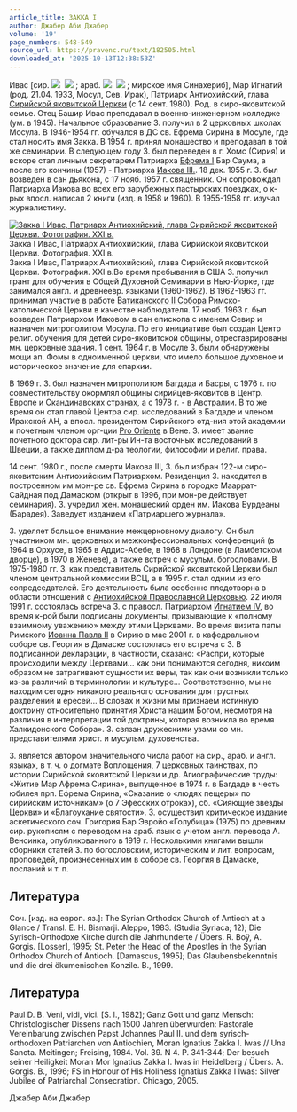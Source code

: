 ```yaml
---
article_title: ЗАККА I
author: Джабер Аби Джабер
volume: '19'
page_numbers: 548-549
source_url: https://pravenc.ru/text/182505.html
downloaded_at: '2025-10-13T12:38:53Z'
---
```


Ивас [сир. ![](https://pravenc.ru/char/26094/zx40Ox5cx5cs/image.png)  ![](https://pravenc.ru/char/26094/x5d_P/image.png) ; араб. ![](https://pravenc.ru/char/26272/xxAxccxcexa7/image.png)  ![](https://pravenc.ru/char/26272/xd3xb7k/image.png) ; мирское имя Синахериб], Мар Игнатий (род. 21.04. 1933, Мосул, Сев. Ирак), Патриарх Антиохийский, глава [Сирийской яковитской Церкви](<https://pravenc.ru/text/Сирийская яковитская Церквь.html>) (с 14 сент. 1980). Род. в сиро-яковитской семье. Отец Башир Ивас преподавал в военно-инженерном колледже (ум. в 1945). Начальное образование З. получил в 2 церковных школах Мосула. В 1946-1954 гг. обучался в ДС св. Ефрема Сирина в Мосуле, где стал носить имя Закка. В 1954 г. принял монашество и преподавал в той же семинарии. В следующем году З. был переведен в г. Хомс (Сирия) и вскоре стал личным секретарем Патриарха [Ефрема I](<https://pravenc.ru/text/Ефрема I.html>) Бар Саума, а после его кончины (1957) - Патриарха [Иакова III.](<https://pravenc.ru/text/Иакова III .html>). 18 дек. 1955 г. З. был возведен в сан дьякона, с 17 нояб. 1957 г. священник. Он сопровождал Патриарха Иакова во всех его зарубежных пастырских поездках, о к-рых впосл. написал 2 книги (изд. в 1958 и 1960). В 1955-1958 гг. изучал журналистику.

[![Закка I Ивас, Патриарх Антиохийский, глава Сирийской яковитской Церкви. Фотография. XXI в.](https://pravenc.ru/data/718/487/1234/i200.jpg "Кликните для увеличения картинки")](https://pravenc.ru/data/718/487/1234/i400.jpg)Закка I Ивас, Патриарх Антиохийский, глава Сирийской яковитской Церкви. Фотография. XXI в.  
Закка I Ивас, Патриарх Антиохийский, глава Сирийской яковитской Церкви. Фотография. XXI в.Во время пребывания в США З. получил грант для обучения в Общей Духовной Семинарии в Нью-Йорке, где занимался англ. и древнеевр. языками (1960-1962). В 1962-1963 гг. принимал участие в работе [Ватиканского II Собора](<https://pravenc.ru/text/Ватиканский II Собор.html>) Римско-католической Церкви в качестве наблюдателя. 17 нояб. 1963 г. был возведен Патриархом Иаковом в сан епископа с именем Севир и назначен митрополитом Мосула. По его инициативе был создан Центр религ. обучения для детей сиро-яковитской общины, отреставрированы мн. церковные здания. 1 сент. 1964 г. в Мосуле З. были обнаружены мощи ап. Фомы в одноименной церкви, что имело большое духовное и историческое значение для епархии.

В 1969 г. З. был назначен митрополитом Багдада и Басры, с 1976 г. по совместительству окормлял общины сирийцев-яковитов в Центр. Европе и Скандинавских странах, а с 1978 г. - в Австралии. В то же время он стал главой Центра сир. исследований в Багдаде и членом Иракской АН, а впосл. президентом Сирийского отд-ния этой академии и почетным членом орг-ции [Pro Oriente](<https://pravenc.ru/text/Pro Oriente.html>) в Вене. З. имеет звание почетного доктора сир. лит-ры Ин-та восточных исследований в Швеции, а также диплом д-ра теологии, философии и религ. права.

14 сент. 1980 г., после смерти Иакова III, З. был избран 122-м сиро-яковитским Антиохийским Патриархом. Резиденция З. находится в построенном им мон-ре св. Ефрема Сирина в городке Мааррат-Сайдная под Дамаском (открыт в 1996, при мон-ре действует семинария). З. учредил жен. монашеский орден им. Иакова Бурдеаны (Барадея). Заведует изданием «Патриаршего журнала».

З. уделяет большое внимание межцерковному диалогу. Он был участником мн. церковных и межконфессиональных конференций (в 1964 в Орхусе, в 1965 в Аддис-Абебе, в 1968 в Лондоне (в Ламбетском дворце), в 1970 в Женеве), а также встреч с мусульм. богословами. В 1975-1980 гг. З. как представитель Сирийской яковитской Церкви был членом центральной комиссии ВСЦ, а в 1995 г. стал одним из его сопредседателей. Его деятельность была особенно плодотворна в области отношений с [Антиохийской Православной Церковью](<https://pravenc.ru/text/АНТИОХИЙСКАЯ ПРАВОСЛАВНАЯ ЦЕРКОВЬ.html>). 22 июля 1991 г. состоялась встреча З. с правосл. Патриархом [Игнатием IV](<https://pravenc.ru/text/Игнатием IV.html>), во время к-рой были подписаны документы, призывающие к «полному взаимному уважению» между этими Церквами. Во время визита папы Римского [Иоанна Павла II](<https://pravenc.ru/text/Иоанна Павла II.html>) в Сирию в мае 2001 г. в кафедральном соборе св. Георгия в Дамаске состоялась его встреча с З. В подписанной декларации, в частности, сказано: «Распри, которые происходили между Церквами... как они понимаются сегодня, никоим образом не затрагивают сущности их веры, так как они возникли только из-за различий в терминологии и культуре... Соответственно, мы не находим сегодня никакого реального основания для грустных разделений и ересей... В словах и жизни мы признаем истинную доктрину относительно принятия Христа нашим Богом, несмотря на различия в интерпретации той доктрины, которая возникла во время Халкидонского Собора». З. связан дружескими узами со мн. представителями христ. и мусульм. духовенства.

З. является автором значительного числа работ на сир., араб. и англ. языках, в т. ч. о догмате Воплощения, 7 церковных таинствах, по истории Сирийской яковитской Церкви и др. Агиографические труды: «Житие Мар Афрема Сирина», выпущенное в 1974 г. в Багдаде в честь юбилея прп. Ефрема Сирина, «Сказание о «людях пещеры» по сирийским источникам» (о 7 Эфесских отроках), сб. «Сияющие звезды Церкви» и «Благоухание святости». З. осуществил критическое издание аскетического соч. Григория Бар Эвройо «Голубица» (1975) по древним сир. рукописям с переводом на араб. язык с учетом англ. перевода А. Венсинка, опубликованного в 1919 г. Несколькими книгами вышли сборники статей З. по богословским, историческим и лит. вопросам, проповедей, произнесенных им в соборе св. Георгия в Дамаске, посланий и т. п.

## Литература

Соч. [изд. на европ. яз.]: The Syrian Orthodox Church of Antioch at a Glance / Transl. E. H. Bismarji. Aleppo, 1983. (Studia Syriaca; 12); Die Syrisch-Orthodoxe Kirche durch die Jahrhunderte / Übers. R. Boÿ, A. Gorgis. [Losser], 1995; St. Peter the Head of the Apostles in the Syrian Orthodox Church of Antioch. [Damascus, 1995]; Das Glaubensbekenntnis und die drei ökumenischen Konzile. B., 1999.

## Литература

Paul D. B. Veni, vidi, vici. [S. l., 1982]; Ganz Gott und ganz Mensch: Christologischer Dissens nach 1500 Jahren überwurden: Pastorale Vereinbarung zwischen Papst Johannes Paul II. und dem syrisch-orthodoxen Patriarchen von Antiochien, Moran Ignatius Zakka I. Iwas // Una Sancta. Meitingen; Freising, 1984. Vol. 39. N 4. P. 341-344; Der besuch seiner Heiligkeit Moran Mor Ignatius Zakka I. Iwas in Heidelberg / Übers. A. Gorgis. B., 1996; FS in Honour of His Holiness Ignatius Zakka I Iwas: Silver Jubilee of Patriarchal Consecration. Chicago, 2005.

Джабер Аби Джабер
